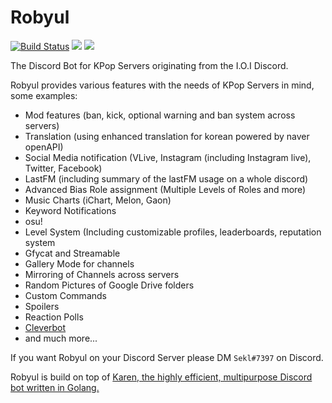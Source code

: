 # Robyul

[![Build Status](https://travis-ci.org/Seklfreak/Robyul2.svg?branch=master)](https://travis-ci.org/Seklfreak/Robyul2)
[<img src="https://img.shields.io/badge/Support-me!-orange.svg">](https://www.patreon.com/sekl)
[<img src="https://discordapp.com/api/guilds/286619174371852298/widget.png?style=shield">](https://discord.gg/s5qZvUV)

The Discord Bot for KPop Servers originating from the I.O.I Discord.

Robyul provides various features with the needs of KPop Servers in mind, some examples:
- Mod features (ban, kick, optional warning and ban system across servers)
- Translation (using enhanced translation for korean powered by naver openAPI)
- Social Media notification (VLive, Instagram (including Instagram live), Twitter, Facebook)
- LastFM (including summary of the lastFM usage on a whole discord)
- Advanced Bias Role assignment (Multiple Levels of Roles and more)
- Music Charts (iChart, Melon, Gaon)
- Keyword Notifications
- osu!
- Level System (Including customizable profiles, leaderboards, reputation system
- Gfycat and Streamable
- Gallery Mode for channels
- Mirroring of Channels across servers
- Random Pictures of Google Drive folders
- Custom Commands
- Spoilers
- Reaction Polls
- [Cleverbot](https://cleverbot.com)
- and much more...

If you want Robyul on your Discord Server please DM `Sekl#7397` on Discord.

Robyul is build on top of [Karen, the highly efficient, multipurpose Discord bot written in Golang.](https://github.com/SubliminalHQ/karen)
